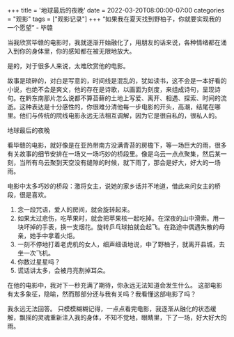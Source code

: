 +++
title = '地球最后的夜晚'
date = 2022-03-20T08:00:00-07:00
categories = "观影"
tags = ["观影记录"]
+++
    “如果我在夏天找到野柚子，你就要实现我的一个愿望” - 毕赣

当我欣赏毕赣的电影时，我就逐渐开始融化了，用朋友的话来说，各种情绪都在涌入到你的身体里，你的感知都在被无限地放大。

是的，对于很多人来说，太难欣赏他的电影。

故事是琐碎的，对白是写意的，时间线是混乱的，犹如读书，这不会是一本好看的小说，也绝不会是爽文，他的存在是诗歌，以画面为刻度，来组成诗句，呈现诗句。在黔东南那片怎么说都不算苔藓的土地上写爱、离开、相遇、探索、时间的流逝。这种表达是十分感性的，你很难分清他每一步电影的开头，高潮，结尾在哪里。他们与传统的院线电影永远无法相互调解，因为它是很自私的，很私人的。

地球最后的夜晚

看毕赣的电影，就好像是在亚热带南方没满青苔的房檐下，等一场巨大的雨，很多有关故事的细节安排在一场又一场巧妙的桥段里。像是乌云一点点聚集，然后某一刻，当所有乌云聚到天空没有缝隙的时候，就下雨了，那会是好大，好大的一场雨。

电影中太多巧妙的桥段：激将女主，说她的家乡话并不地道，借此来问女主的桥段，很是喜欢。
1. 念一段咒语，爱人的房间，就会旋转起来。
2. 如果太过悲伤，吃苹果时，就会把苹果核一起吃掉。在深夜的山中滑索。用一块坏掉的手表，换一支烟花。旋转乒乓球拍就会起飞。在路途中偶遇失散的母亲，她手中拿着火炬。
3. 一刻不停地打着老虎机的女人，细声细语地说，中了野柚子，就离开县城，去坐一次飞机。
4. 你数过星星吗？
5. 谎话讲太多，会被月亮割掉耳朵。

在他的电影中，我对下一秒充满了期待，你永远无法知道会发生什么。
这部电影有太多象征，隐喻，然而那部分还与我有关吗？我看懂这部电影了吗？

我永远无法回答。
只模模糊糊记得，一点点看完电影，我逐渐从融化的状态缓解，飘摇的灵魂重新注入我的身体，不知不觉地，眼睛里，下了一场，好大好大的雨。